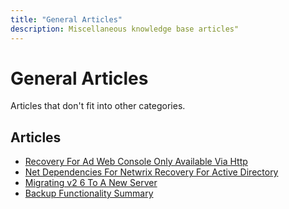 ```yaml
---
title: "General Articles"
description: Miscellaneous knowledge base articles"
---
```


# General Articles

Articles that don't fit into other categories.

## Articles

- [Recovery For Ad Web Console Only Available Via Http](./recovery-for-ad-web-console-only-available-via-http)
- [Net Dependencies For Netwrix Recovery For Active Directory](./net-dependencies-for-netwrix-recovery-for-active-directory)
- [Migrating v2 6 To A New Server](./migrating-v2-6-to-a-new-server)
- [Backup Functionality Summary](./backup-functionality-summary)
